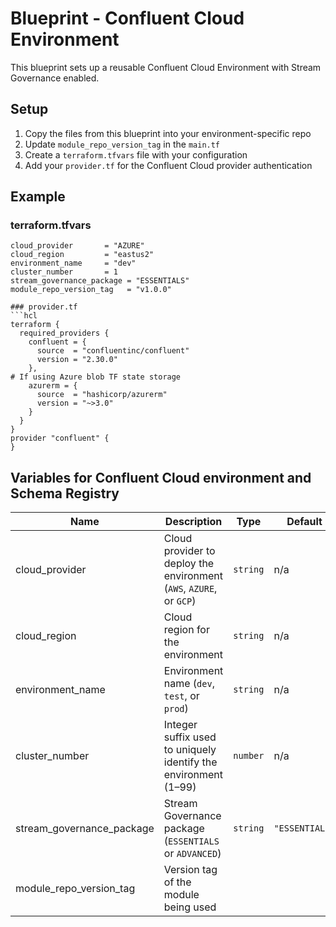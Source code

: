 # Blueprint - Confluent Cloud Environment

This blueprint sets up a reusable Confluent Cloud Environment with Stream Governance enabled.

## Setup

1. Copy the files from this blueprint into your environment-specific repo
2. Update `module_repo_version_tag` in the `main.tf`
3. Create a `terraform.tfvars` file with your configuration
4. Add your `provider.tf` for the Confluent Cloud provider authentication

## Example

### terraform.tfvars


```hcl
cloud_provider       = "AZURE"
cloud_region         = "eastus2"
environment_name     = "dev"
cluster_number       = 1
stream_governance_package = "ESSENTIALS"
module_repo_version_tag   = "v1.0.0"

### provider.tf
```hcl
terraform {
  required_providers {
    confluent = {
      source  = "confluentinc/confluent"
      version = "2.30.0"
    },
# If using Azure blob TF state storage
    azurerm = {
      source  = "hashicorp/azurerm"
      version = "~>3.0"
    }
  }
}
provider "confluent" {
}
```

## Variables for Confluent Cloud environment and Schema Registry

| Name                           | Description                                                                 | Type     | Default         | Required |
|--------------------------------|-----------------------------------------------------------------------------|----------|------------------|:--------:|
| cloud_provider                 | Cloud provider to deploy the environment (`AWS`, `AZURE`, or `GCP`)         | `string` | n/a              | yes   |
| cloud_region                   | Cloud region for the environment                                            | `string` | n/a              | yes   |
| environment_name               | Environment name (`dev`, `test`, or `prod`)                                 | `string` | n/a              | yes   |
| cluster_number                 | Integer suffix used to uniquely identify the environment (1–99)             | `number` | n/a              | yes   |
| stream_governance_package      | Stream Governance package (`ESSENTIALS` or `ADVANCED`)                     | `string` | `"ESSENTIALS"`   | no    |
| module_repo_version_tag        | Version tag of the module being used                                        